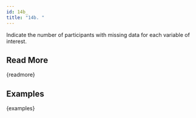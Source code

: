 ```yaml
---
id: 14b_
title: "14b. "
---
```

Indicate the number of participants with missing data for each variable of interest.

## Read More

{readmore}

## Examples

{examples}